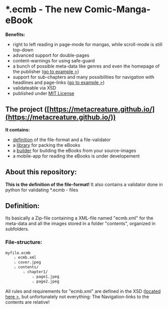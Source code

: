 # *.ecmb - The new Comic-Manga-eBook
**Benefits:**
- right to left reading in page-mode for mangas, while scroll-mode is still top-down
- advanced support for double-pages
- content-warnings for using safe-guard
- a bunch of possible meta-data like genres and even the homepage of the publisher ([go to example >](https://github.com/metacreature/ecmb_definition/blob/master/examples/v1.0/example_full.xml))
- support for sub-chapters and many possibilities for navigation with headlines and page-links ([go to example >](https://github.com/metacreature/ecmb_definition/blob/master/examples/v1.0/advanced_book/advanced_book.ecmb_unpacked/ecmb.xml))
- validateable via XSD
- published under [MIT License](https://choosealicense.com/licenses/mit/)

## The project ([https://metacreature.github.io/](https://metacreature.github.io/))
**It contains:**
- [definition](https://github.com/metacreature/ecmb_definition) of the file-format and a file-validator
- a [library](https://github.com/metacreature/ecmblib_python) for packing the eBooks
- a [builder](https://github.com/metacreature/ecmb_builder) for building the eBooks from your source-images
- a mobile-app for reading the eBooks is under developement

## About this repository:
**This is the definition of the file-format!**
It also contains a validator done in python for validating *.ecmb - files

## Definition:
Its basically a Zip-file containing a XML-file named "ecmb.xml" for the meta-data and all the images stored in a folder "contents", organized in subfolders.
### File-structure:
```
myfile.ecmb
    ˪ ecmb.xml
    ˪ cover.jpeg
    ˪ contents/
        ˪ chapter1/
            ˪ page1.jpeg
            ˪ page2.jpeg
```
All rules and requirements for "ecmb.xml" are defined in the XSD ([located here >](https://github.com/metacreature/ecmb_definition/tree/master/schema), but unfortunately not everything:
The Navigation-links to the contents are relative!
